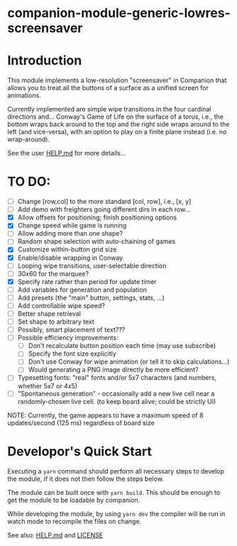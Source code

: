 # companion-module-generic-lowres-screensaver

# Introduction

This module implements a low-resolution "screensaver" in Companion that allows you to treat all the buttons of a
surface as a unified screen for animations.

Currently implemented are simple wipe transitions in the four cardinal directions and...
Conway's Game of Life on the surface of a torus, i.e., the bottom wraps back around to the top and the right side wraps around to the left (and vice-versa), with an option to play on a finite plane instead (i.e. no wrap-around).

See the user [HELP.md](./companion/HELP.md) for more details...

# TO DO:

- [ ] Change [row,col] to the more standard [col, row], i.e., [x, y]
- [ ] Add demo with freighters going different dirs in each row...
- [x] Allow offsets for positioning; finish positioning options
- [x] Change speed while game is running
- [ ] Allow adding more than one shape?
- [ ] Random shape selection with auto-chaining of games
- [x] Customize within-button grid size
- [x] Enable/disable wrapping in Conway
- [ ] Looping wipe transitions, user-selectable direction
- [ ] 30x60 for the marquee?
- [x] Specify rate rather than period for update timer
- [ ] Add variables for generation and population
- [ ] Add presets (the "main" button, settings, stats, ...)
- [ ] Add controllable wipe speed?
- [ ] Better shape retrieval
- [ ] Set shape to arbitrary text
- [ ] Possibly, smart placement of text???
- [ ] Possible efficiency improvements:
  - [ ] Don't recalculate button position each time (may use subscribe)
  - [ ] Specify the font size explicitly
  - [ ] Don't use Conway for wipe animation (or tell it to skip calculations...)
  - [ ] Would generating a PNG image directly be more efficient?
- [ ] Typesetting fonts: "real" fonts and/or 5x7 characters (and numbers, whether 5x7 or 4x5)
- [ ] "Spontaneous generation" - occasionally add a new live cell near a randomly-chosen live cell. (to keep board alive; could be strictly UI)

NOTE: Currently, the game appears to have a maximum speed of 8 updates/second (125 ms) regardless of board size

# Developor's Quick Start

Executing a `yarn` command should perform all necessary steps to develop the module, if it does not then follow the steps below.

The module can be built once with `yarn build`. This should be enough to get the module to be loadable by companion.

While developing the module, by using `yarn dev` the compiler will be run in watch mode to recompile the files on change.

See also: [HELP.md](./companion/HELP.md) and [LICENSE](./LICENSE)
